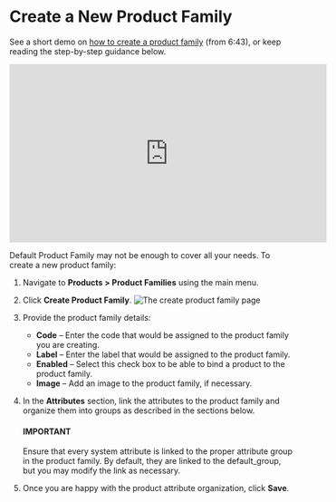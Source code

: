 <a id="product-product-families-create"></a>

# Create a New Product Family

See a short demo on <a href="https://academy.oroinc.com/media-library/create-product-attributes-families" target="_blank">how to create a product family</a> (from 6:43), or keep reading the step-by-step guidance below.

<iframe width="560" height="315" src="https://www.youtube.com/embed/Ja7-3G7ljTA" frameborder="0" allowfullscreen></iframe>

Default Product Family may not be enough to cover all your needs. To create a new product family:

1. Navigate to **Products > Product Families** using the main menu.
2. Click **Create Product Family**.
   ![The create product family page](user/img/products/product_families/ProductAttributeFamiliesCreate.png)
3. Provide the product family details:
   - **Code** – Enter the code that would be assigned to the product family you are creating.
   - **Label** – Enter the label that would be assigned to the product family.
   - **Enabled** – Select this check box to be able to bind a product to the product family.
   - **Image** – Add an image to the product family, if necessary.
4. In the **Attributes** section, link the attributes to the product family and organize them into groups as described in the sections below.

   #### IMPORTANT
   Ensure that every system attribute is linked to the proper attribute group in the product family. By default, they are linked to the default_group, but you may modify the link as necessary.

1. Once you are happy with the product attribute organization, click **Save**.
